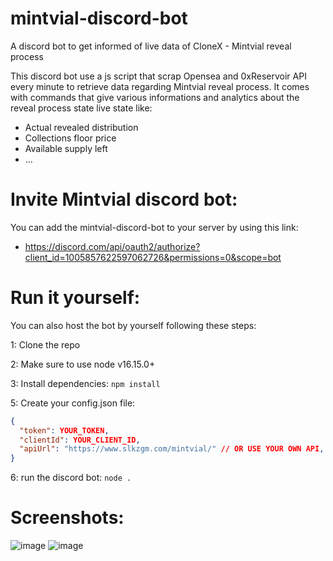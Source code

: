 # mintvial-discord-bot
A discord bot to get informed of live data of CloneX - Mintvial reveal process

This discord bot use a js script that scrap Opensea and 0xReservoir API every minute to retrieve data regarding Mintvial reveal process.
It comes with commands that give various informations and analytics about the reveal process state live state like:
- Actual revealed distribution
- Collections floor price
- Available supply left
- ...

# Invite Mintvial discord bot: 

You can add the mintvial-discord-bot to your server by using this link:

- https://discord.com/api/oauth2/authorize?client_id=1005857622597062726&permissions=0&scope=bot 



# Run it yourself:

You can also host the bot by yourself following these steps:

1: Clone the repo

2: Make sure to use node v16.15.0+

3: Install dependencies: `npm install`

5: Create your config.json file:

```json
{
  "token": YOUR_TOKEN,
  "clientId": YOUR_CLIENT_ID,
  "apiUrl": "https://www.slkzgm.com/mintvial/" // OR USE YOUR OWN API,
}
```

6: run the discord bot: `node .`

# Screenshots:

![image](https://user-images.githubusercontent.com/105301169/167681233-55096972-b16e-44c2-a65a-76e7977b27a1.png)
![image](https://user-images.githubusercontent.com/105301169/167682627-688c9173-ebc2-4156-bc68-bab0a3732d77.png)

